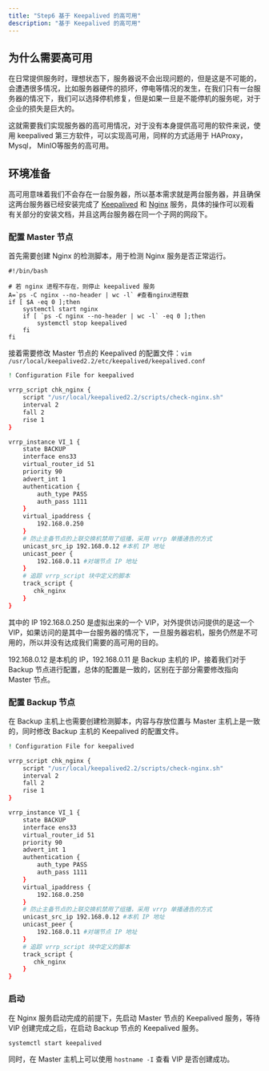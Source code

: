 ```yaml
---
title: "Step6 基于 Keepalived 的高可用"
description: "基于 Keepalived 的高可用"
---
```


## 为什么需要高可用

在日常提供服务时，理想状态下，服务器说不会出现问题的，但是这是不可能的，会遭遇很多情况，比如服务器硬件的损坏，停电等情况的发生，在我们只有一台服务器的情况下，我们可以选择停机修复，但是如果一旦是不能停机的服务呢，对于企业的损失是巨大的。

这就需要我们实现服务器的高可用情况，对于没有本身提供高可用的软件来说，使用 keepalived 第三方软件，可以实现高可用，同样的方式适用于 HAProxy， Mysql， MinIO等服务的高可用。

## 环境准备

高可用意味着我们不会存在一台服务器，所以基本需求就是两台服务器，并且确保这两台服务器已经安装完成了 [Keepalived](/devops/middleware/keepalived/install) 和 [Nginx](install) 服务，具体的操作可以观看有关部分的安装文档，并且这两台服务器在同一个子网的网段下。

### 配置 Master 节点

首先需要创建 Nginx 的检测脚本，用于检测 Nginx 服务是否正常运行。

```shell
#!/bin/bash

# 若 nginx 进程不存在，则停止 keepalived 服务
A=`ps -C nginx --no-header | wc -l` #查看nginx进程数
if [ $A -eq 0 ];then
    systemctl start nginx
    if [ `ps -C nginx --no-header | wc -l` -eq 0 ];then
        systemctl stop keepalived
    fi
fi
```

接着需要修改 Master 节点的 Keepalived 的配置文件：`vim /usr/local/keepalived2.2/etc/keepalived/keepalived.conf`

```bash
! Configuration File for keepalived

vrrp_script chk_nginx {
    script "/usr/local/keepalived2.2/scripts/check-nginx.sh"
    interval 2
    fall 2
    rise 1
}

vrrp_instance VI_1 {
    state BACKUP
    interface ens33
    virtual_router_id 51
    priority 90
    advert_int 1
    authentication {
        auth_type PASS
        auth_pass 1111
    }
    virtual_ipaddress {
        192.168.0.250
    }
    # 防止主备节点的上联交换机禁用了组播，采用 vrrp 单播通告的方式
    unicast_src_ip 192.168.0.12 #本机 IP 地址
    unicast_peer {
        192.168.0.11 #对端节点 IP 地址
    }
    # 追踪 vrrp_script 块中定义的脚本
    track_script {
       chk_nginx
    }
}
```

其中的 IP 192.168.0.250 是虚拟出来的一个 VIP，对外提供访问提供的是这一个 VIP，如果访问的是其中一台服务器的情况下，一旦服务器宕机，服务仍然是不可用的，所以并没有达成我们需要的高可用的目的。

192.168.0.12 是本机的 IP，192.168.0.11 是 Backup 主机的 IP，接着我们对于 Backup 节点进行配置，总体的配置是一致的，区别在于部分需要修改指向 Master 节点。

### 配置 Backup 节点

在 Backup 主机上也需要创建检测脚本，内容与存放位置与 Master 主机上是一致的，同时修改 Backup 主机的 Keepalived 的配置文件。

```bash
! Configuration File for keepalived

vrrp_script chk_nginx {
    script "/usr/local/keepalived2.2/scripts/check-nginx.sh"
    interval 2
    fall 2
    rise 1
}

vrrp_instance VI_1 {
    state BACKUP
    interface ens33
    virtual_router_id 51
    priority 90
    advert_int 1
    authentication {
        auth_type PASS
        auth_pass 1111
    }
    virtual_ipaddress {
        192.168.0.250
    }
    # 防止主备节点的上联交换机禁用了组播，采用 vrrp 单播通告的方式
    unicast_src_ip 192.168.0.12 #本机 IP 地址
    unicast_peer {
        192.168.0.11 #对端节点 IP 地址
    }
    # 追踪 vrrp_script 块中定义的脚本
    track_script {
       chk_nginx
    }
}
```

### 启动

在 Nginx 服务启动完成的前提下，先启动 Master 节点的 Keepalived 服务，等待 VIP 创建完成之后，在启动 Backup 节点的 Keepalived 服务。

```bash
systemctl start keepalived
```

同时，在 Master 主机上可以使用 `hostname -I` 查看 VIP 是否创建成功。
